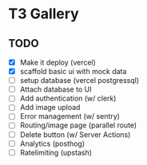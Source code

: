 # T3 Gallery

## TODO

- [x] Make it deploy (vercel)
- [x] scaffold basic ui with mock data
- [ ] setup database (vercel postgressql)
- [ ] Attach database to UI
- [ ] Add authentication (w/ clerk)
- [ ] Add image upload
- [ ] Error management (w/ sentry)
- [ ] Routing/image page (parallel route)
- [ ] Delete button (w/ Server Actions)
- [ ] Analytics (posthog)
- [ ] Ratelimiting (upstash)
